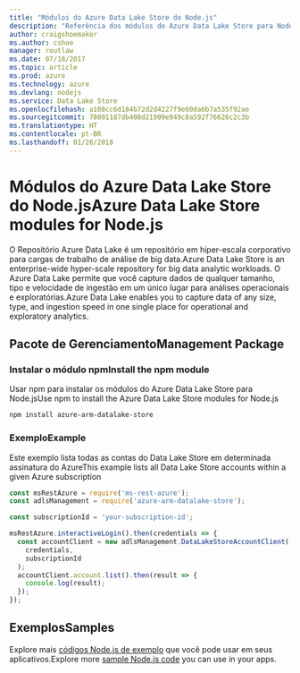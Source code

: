 ```yaml
---
title: "Módulos do Azure Data Lake Store do Node.js"
description: "Referência dos módulos do Azure Data Lake Store para Node.js"
author: craigshoemaker
ms.author: cshoe
manager: routlaw
ms.date: 07/18/2017
ms.topic: article
ms.prod: azure
ms.technology: azure
ms.devlang: nodejs
ms.service: Data Lake Store
ms.openlocfilehash: a108cc6d184b72d2d4227f9e60da6b7a535f92ae
ms.sourcegitcommit: 78001187db408d21909e949c8a592f76626c2c3b
ms.translationtype: HT
ms.contentlocale: pt-BR
ms.lasthandoff: 01/26/2018
---
```

# <a name="azure-data-lake-store-modules-for-nodejs"></a><span data-ttu-id="a4334-103">Módulos do Azure Data Lake Store do Node.js</span><span class="sxs-lookup"><span data-stu-id="a4334-103">Azure Data Lake Store modules for Node.js</span></span>

<span data-ttu-id="a4334-104">O Repositório Azure Data Lake é um repositório em hiper-escala corporativo para cargas de trabalho de análise de big data.</span><span class="sxs-lookup"><span data-stu-id="a4334-104">Azure Data Lake Store is an enterprise-wide hyper-scale repository for big data analytic workloads.</span></span> <span data-ttu-id="a4334-105">O Azure Data Lake permite que você capture dados de qualquer tamanho, tipo e velocidade de ingestão em um único lugar para análises operacionais e exploratórias.</span><span class="sxs-lookup"><span data-stu-id="a4334-105">Azure Data Lake enables you to capture data of any size, type, and ingestion speed in one single place for operational and exploratory analytics.</span></span>

## <a name="management-package"></a><span data-ttu-id="a4334-106">Pacote de Gerenciamento</span><span class="sxs-lookup"><span data-stu-id="a4334-106">Management Package</span></span>

### <a name="install-the-npm-module"></a><span data-ttu-id="a4334-107">Instalar o módulo npm</span><span class="sxs-lookup"><span data-stu-id="a4334-107">Install the npm module</span></span>

<span data-ttu-id="a4334-108">Usar npm para instalar os módulos do Azure Data Lake Store para Node.js</span><span class="sxs-lookup"><span data-stu-id="a4334-108">Use npm to install the Azure Data Lake Store modules for Node.js</span></span>

```bash
npm install azure-arm-datalake-store
```

### <a name="example"></a><span data-ttu-id="a4334-109">Exemplo</span><span class="sxs-lookup"><span data-stu-id="a4334-109">Example</span></span>

<span data-ttu-id="a4334-110">Este exemplo lista todas as contas do Data Lake Store em determinada assinatura do Azure</span><span class="sxs-lookup"><span data-stu-id="a4334-110">This example lists all Data Lake Store accounts within a given Azure subscription</span></span>

```javascript
const msRestAzure = require('ms-rest-azure');
const adlsManagement = require('azure-arm-datalake-store');

const subscriptionId = 'your-subscription-id';

msRestAzure.interactiveLogin().then(credentials => {
  const accountClient = new adlsManagement.DataLakeStoreAccountClient(
    credentials,
    subscriptionId
  );
  accountClient.account.list().then(result => {
    console.log(result);
  });
});
```

## <a name="samples"></a><span data-ttu-id="a4334-111">Exemplos</span><span class="sxs-lookup"><span data-stu-id="a4334-111">Samples</span></span>

<span data-ttu-id="a4334-112">Explore mais [códigos Node.js de exemplo](https://azure.microsoft.com/resources/samples/?platform=nodejs) que você pode usar em seus aplicativos.</span><span class="sxs-lookup"><span data-stu-id="a4334-112">Explore more [sample Node.js code](https://azure.microsoft.com/resources/samples/?platform=nodejs) you can use in your apps.</span></span>

